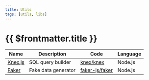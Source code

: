 ```yaml
---
title: Utils
tags: [utils, libs]
---
```

# {{ $frontmatter.title }}

| Name                           | Description         | Code                                                | Language |
|--------------------------------|---------------------|-----------------------------------------------------|----------|
| [Knex.js](https://knexjs.org/) | SQL query builder   | [knex/knex](https://github.com/knex/knex)           | Node.js  |
| [Faker](https://fakerjs.dev/)  | Fake data generator | [faker-js/faker](https://github.com/faker-js/faker) | Node.js  |
